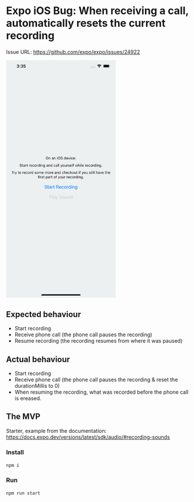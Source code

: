 # Expo iOS Bug: When receiving a call, automatically resets the current recording

Issue URL: https://github.com/expo/expo/issues/24922

<img src="./assets/demo.png" width="300">

## Expected behaviour

- Start recording
- Receive phone call (the phone call pauses the recording)
- Resume recording (the recording resumes from where it was paused)

## Actual behaviour

- Start recording
- Receive phone call (the phone call pauses the recording & reset the durationMillis to 0)
- When resuming the recording, what was recorded before the phone call is ereased.

## The MVP

Starter, example from the documentation: https://docs.expo.dev/versions/latest/sdk/audio/#recording-sounds

### Install

`npm i`

### Run

`npm run start`
